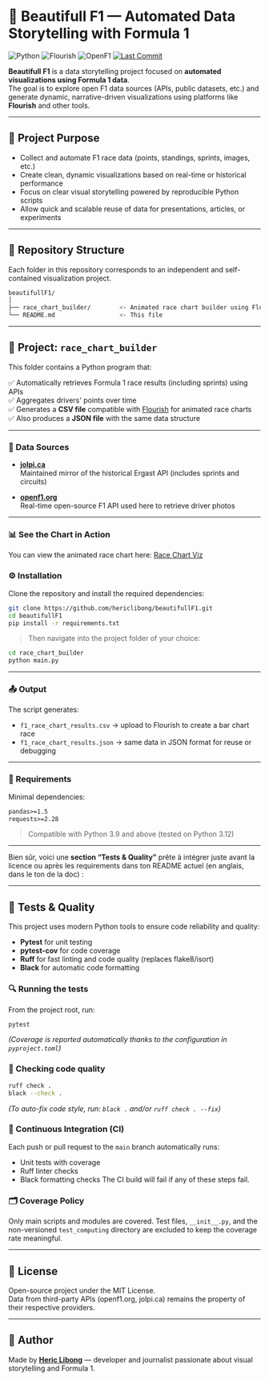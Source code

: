 


# 🏁 Beautifull F1 — Automated Data Storytelling with Formula 1

![Python](https://img.shields.io/badge/Made%20with-Python-3776AB?style=for-the-badge&logo=python&logoColor=white)
![Flourish](https://img.shields.io/badge/Flourish-Ready-ff69b4?style=for-the-badge&logo=flourish&logoColor=white)
![OpenF1](https://img.shields.io/badge/OpenF1%20API-Used-blue?style=for-the-badge)
[![Last Commit](https://img.shields.io/github/last-commit/hericlibong/beautifullF1?style=flat-square)](https://github.com/hericlibong/beautifullF1/commits/main)




**Beautifull F1** is a data storytelling project focused on **automated visualizations using Formula 1 data**.  
The goal is to explore open F1 data sources (APIs, public datasets, etc.) and generate dynamic, narrative-driven visualizations using platforms like **Flourish** and other tools.

---

## 🎯 Project Purpose

- Collect and automate F1 race data (points, standings, sprints, images, etc.)
- Create clean, dynamic visualizations based on real-time or historical performance
- Focus on clear visual storytelling powered by reproducible Python scripts
- Allow quick and scalable reuse of data for presentations, articles, or experiments

---

## 📁 Repository Structure

Each folder in this repository corresponds to an independent and self-contained visualization project.

```bash
beautifullF1/
│
├── race_chart_builder/        <- Animated race chart builder using Flourish
└── README.md                  <- This file
```

---

## 📂 Project: `race_chart_builder`

This folder contains a Python program that:

✅ Automatically retrieves Formula 1 race results (including sprints) using APIs  
✅ Aggregates drivers' points over time  
✅ Generates a **CSV file** compatible with [Flourish](https://flourish.studio/) for animated race charts  
✅ Also produces a **JSON file** with the same data structure

---

### 🔗 Data Sources

- **[jolpi.ca](https://api.jolpi.ca/ergast/f1/)**  
  Maintained mirror of the historical Ergast API (includes sprints and circuits)

- **[openf1.org](https://openf1.org/)**  
  Real-time open-source F1 API used here to retrieve driver photos

---

### 📊 See the Chart in Action

You can view the animated race chart here: [Race Chart Viz](https://flo.uri.sh/visualisation/22260899/embed)

### ⚙️ Installation

Clone the repository and install the required dependencies:

```bash
git clone https://github.com/hericlibong/beautifullF1.git
cd beautifullF1
pip install -r requirements.txt
```

> Then navigate into the project folder of your choice:
```bash
cd race_chart_builder
python main.py
```

---

### 📤 Output

The script generates:

- `f1_race_chart_results.csv` → upload to Flourish to create a bar chart race
- `f1_race_chart_results.json` → same data in JSON format for reuse or debugging

---



### 🧱 Requirements

Minimal dependencies:

```txt
pandas>=1.5
requests>=2.28
```

> Compatible with Python 3.9 and above (tested on Python 3.12)

---

Bien sûr, voici une **section “Tests & Quality”** prête à intégrer juste avant la licence ou après les requirements dans ton README actuel (en anglais, dans le ton de la doc) :

---

## 🧪 Tests & Quality

This project uses modern Python tools to ensure code reliability and quality:

* **Pytest** for unit testing
* **pytest-cov** for code coverage
* **Ruff** for fast linting and code quality (replaces flake8/isort)
* **Black** for automatic code formatting

### 🔍 Running the tests

From the project root, run:

```bash
pytest
```

*(Coverage is reported automatically thanks to the configuration in `pyproject.toml`)*

### 🔎 Checking code quality

```bash
ruff check .
black --check .
```

*(To auto-fix code style, run: `black .` and/or `ruff check . --fix`)*

### 🚦 Continuous Integration (CI)

Each push or pull request to the `main` branch automatically runs:

* Unit tests with coverage
* Ruff linter checks
* Black formatting checks
  The CI build will fail if any of these steps fail.

### 🗂️ Coverage Policy

Only main scripts and modules are covered. Test files, `__init__.py`, and the non-versioned `test_computing` directory are excluded to keep the coverage rate meaningful.

---

## 📜 License

Open-source project under the MIT License.  
Data from third-party APIs (openf1.org, jolpi.ca) remains the property of their respective providers.

---

## 👤 Author

Made by **[Heric Libong](https://github.com/hericlibong)** — developer and journalist passionate about visual storytelling and Formula 1.


